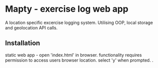 # Mapty - exercise log web app

A location specific excercise logging system.
Utilising OOP, local storage and geolocation API calls.

## Installation

static web app - open 'index.html' in browser.
functionality requires permission to access users browser location.
select 'y' when prompted.
.

